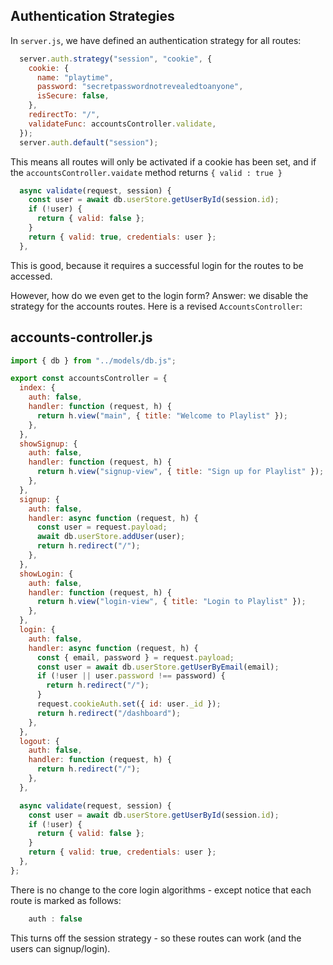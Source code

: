 ## Authentication Strategies

In `server.js`, we have defined an authentication strategy for all routes:

~~~javascript
  server.auth.strategy("session", "cookie", {
    cookie: {
      name: "playtime",
      password: "secretpasswordnotrevealedtoanyone",
      isSecure: false,
    },
    redirectTo: "/",
    validateFunc: accountsController.validate,
  });
  server.auth.default("session");
~~~

This means all routes will only be activated if a cookie has been set, and if the `accountsController.vaidate` method returns `{ valid : true }`

~~~javascript
  async validate(request, session) {
    const user = await db.userStore.getUserById(session.id);
    if (!user) {
      return { valid: false };
    }
    return { valid: true, credentials: user };
  },
~~~

This is good, because it requires a successful login for the routes to be accessed. 

However, how do we even get to the login form? Answer: we disable the strategy for the accounts routes. Here is a revised `AccountsController`:

## accounts-controller.js

~~~javascript
import { db } from "../models/db.js";

export const accountsController = {
  index: {
    auth: false,
    handler: function (request, h) {
      return h.view("main", { title: "Welcome to Playlist" });
    },
  },
  showSignup: {
    auth: false,
    handler: function (request, h) {
      return h.view("signup-view", { title: "Sign up for Playlist" });
    },
  },
  signup: {
    auth: false,
    handler: async function (request, h) {
      const user = request.payload;
      await db.userStore.addUser(user);
      return h.redirect("/");
    },
  },
  showLogin: {
    auth: false,
    handler: function (request, h) {
      return h.view("login-view", { title: "Login to Playlist" });
    },
  },
  login: {
    auth: false,
    handler: async function (request, h) {
      const { email, password } = request.payload;
      const user = await db.userStore.getUserByEmail(email);
      if (!user || user.password !== password) {
        return h.redirect("/");
      }
      request.cookieAuth.set({ id: user._id });
      return h.redirect("/dashboard");
    },
  },
  logout: {
    auth: false,
    handler: function (request, h) {
      return h.redirect("/");
    },
  },

  async validate(request, session) {
    const user = await db.userStore.getUserById(session.id);
    if (!user) {
      return { valid: false };
    }
    return { valid: true, credentials: user };
  },
};
~~~

There is no change to the core login algorithms - except notice that each route is marked as follows:

~~~javascript
    auth : false
~~~

This turns off the session strategy - so these routes can work (and the users can signup/login).